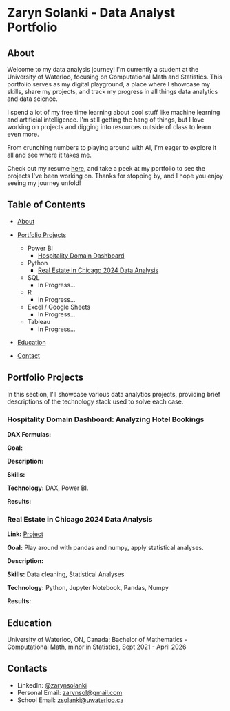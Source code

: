 # Zaryn Solanki - Data Analyst Portfolio
## About
Welcome to my data analysis journey! I'm currently a student at the University of Waterloo, focusing on Computational Math and Statistics. This portfolio serves as my digital playground, a place where I showcase my skills, share my projects, and track my progress in all things data analytics and data science.

I spend a lot of my free time learning about cool stuff like machine learning and artificial intelligence. I'm still getting the hang of things, but I love working on projects and digging into resources outside of class to learn even more.

From crunching numbers to playing around with AI, I'm eager to explore it all and see where it takes me.

Check out my resume [here](link), and take a peek at my portfolio to see the projects I've been working on. Thanks for stopping by, and I hope you enjoy seeing my journey unfold!

## Table of Contents
- [About](https://github.com/zarynsol/Data-Analysis-Portfolio/blob/main/README.md#about)
- [Portfolio Projects](https://github.com/zarynsol/Data-Analysis-Portfolio/blob/main/README.md#portfolio-projects)
  - Power BI
    - [Hospitality Domain Dashboard](https://github.com/zarynsol/Data-Analysis-Portfolio/blob/main/README.md#hospitality-domain-dashboard:-analyzing-hotel-bookings)
  - Python
    - [Real Estate in Chicago 2024 Data Analysis](https://github.com/zarynsol/Data-Analysis-Portfolio/blob/main/README.md#real-state-in-chicago-2024-data-analysis)
  - SQL
    - In Progress...
  - R
    - In Progress...
  - Excel / Google Sheets
    - In Progress...
  - Tableau
    - In Progress...
 
- [Education](https://github.com/zarynsol/Data-Analysis-Portfolio/blob/main/README.md#education)  
- [Contact](https://github.com/zarynsol/Data-Analysis-Portfolio/blob/main/README.md#contacts)

## Portfolio Projects
In this section, I'll showcase various data analytics projects, providing brief descriptions of the technology stack used to solve each case.

### Hospitality Domain Dashboard: Analyzing Hotel Bookings
**DAX Formulas:** []()

**Goal:** 

**Description:** 

**Skills:** 

**Technology:** DAX, Power BI.

**Results:** 

### Real Estate in Chicago 2024 Data Analysis
**Link:** [Project](https://github.com/zarynsol/Projects/blob/main/real-estate-data-analysis.ipynb)

**Goal:** Play around with pandas and numpy, apply statistical analyses.

**Description:** 

**Skills:** Data cleaning, Statistical Analyses

**Technology:** Python, Jupyter Notebook, Pandas, Numpy

**Results:** 

## Education
University of Waterloo, ON, Canada: 
Bachelor of Mathematics - Computational Math, minor in Statistics,
Sept 2021 - April 2026

## Contacts
- LinkedIn: [@zarynsolanki](https://www.linkedin.com/in/zarynsol/)
- Personal Email: zarynsol@gmail.com
- School Email: zsolanki@uwaterloo.ca




